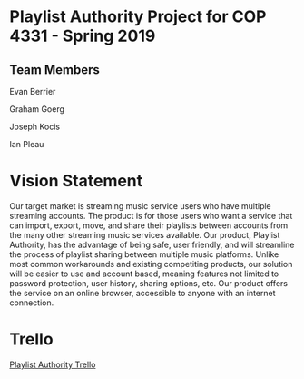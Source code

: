# Playlist Authority Project for COP 4331 - Spring 2019
## Team Members
Evan Berrier

Graham Goerg

Joseph Kocis

Ian Pleau

# Vision Statement

Our target market is streaming music service users who have multiple streaming accounts. The product is for those users who want a service that can import, export, move, and share their playlists between accounts from the many other streaming music services available. Our product, Playlist Authority, has the advantage of being safe, user friendly, and will streamline the process of playlist sharing between multiple music platforms. Unlike most common workarounds and existing competiting products, our solution will be easier to use and account based, meaning features not limited to password protection, user history, sharing options, etc. Our product offers the service on an online browser, accessible to anyone with an internet connection.

# Trello
[Playlist Authority Trello](https://trello.com/b/s7uX0ZY9/group-9-project)

